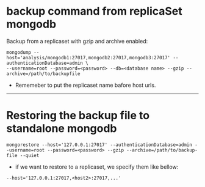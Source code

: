 # backup command from replicaSet mongodb  
Backup from a replicaset with gzip and archive enabled:  
```
mongodump --host='analysis/mongodb1:27017,mongodb2:27017,mongodb3:27017' --authenticationDatabase=admin \
--username=root --password=<password> --db=<database name> --gzip --archive=/path/to/backupfile
```
* Rememeber to put the replicaset name bafore host urls.  
---
# Restoring the backup file to standalone mongodb
```
mongorestore --host='127.0.0.1:27017' --authenticationDatabase=admin --username=root --password=<password> --gzip --archive=/path/to/backup-file --quiet
```
* if we want to restore to a replicaset, we specify them like bellow:  
```
--host='127.0.0.1:27017,<host2>:27017,...'
```
